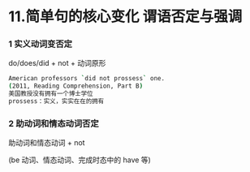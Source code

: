 # 11.简单句的核心变化 谓语否定与强调

### 1 实义动词变否定
do/does/did + not + 动词原形
```sh
American professors `did not prossess` one.
(2011, Reading Comprehension, Part B)
美国教授没有拥有一个博士学位
prossess：实义，实实在在的拥有
```



### 2 助动词和情态动词否定
助动词和情态动词 + not

(be 动词、情态动词、完成时态中的 have 等)

